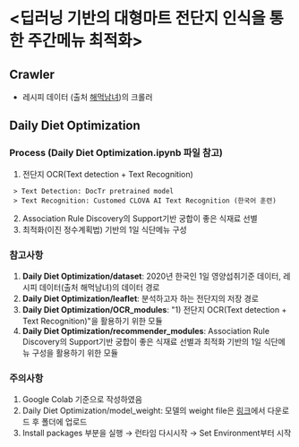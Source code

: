 # <딥러닝 기반의 대형마트 전단지 인식을 통한 주간메뉴 최적화> 

## Crawler
 - 레시피 데이터 (출처 [해먹남녀](https://haemukja.com/))의 크롤러


## Daily Diet Optimization 
 ### Process (Daily Diet Optimization.ipynb 파일 참고)
   1) 전단지 OCR(Text detection + Text Recognition)
 
     > Text Detection: DocTr pretrained model
     > Text Recognition: Customed CLOVA AI Text Recognition (한국어 훈련)
 
   2) Association Rule Discovery의 Support기반 궁합이 좋은 식재료 선별 
   3) 최적화(이진 정수계획법) 기반의 1일 식단메뉴 구성

 ### 참고사항
   1) **Daily Diet Optimization/dataset**: 2020년 한국인 1일 영양섭취기준 데이터, 레시피 데이터(출처 해먹남녀)의 데이터 경로
   2) **Daily Diet Optimization/leaflet**: 분석하고자 하는 전단지의 저장 경로
   3) **Daily Diet Optimization/OCR_modules**: "1) 전단지 OCR(Text detection + Text Recognition)"을 활용하기 위한 모듈
   4) **Daily Diet Optimization/recommender_modules**: Association Rule Discovery의 Support기반 궁합이 좋은 식재료 선별과 최적화 기반의 1일 식단메뉴 구성을 활용하기 위한 모듈

 ### 주의사항
   1) Google Colab 기준으로 작성하였음
   2) Daily Diet Optimization/model_weight: 모델의 weight file은 [링크](https://drive.google.com/file/d/1y59OB0wobNkICuw2ChvEbt9TIqRqKfmP/view?usp=sharing)에서 다운로드 후 폴더에 업로드
   3) Install packages 부분을 실행 → 런타임 다시시작 → Set Environment부터 시작

 

## 
